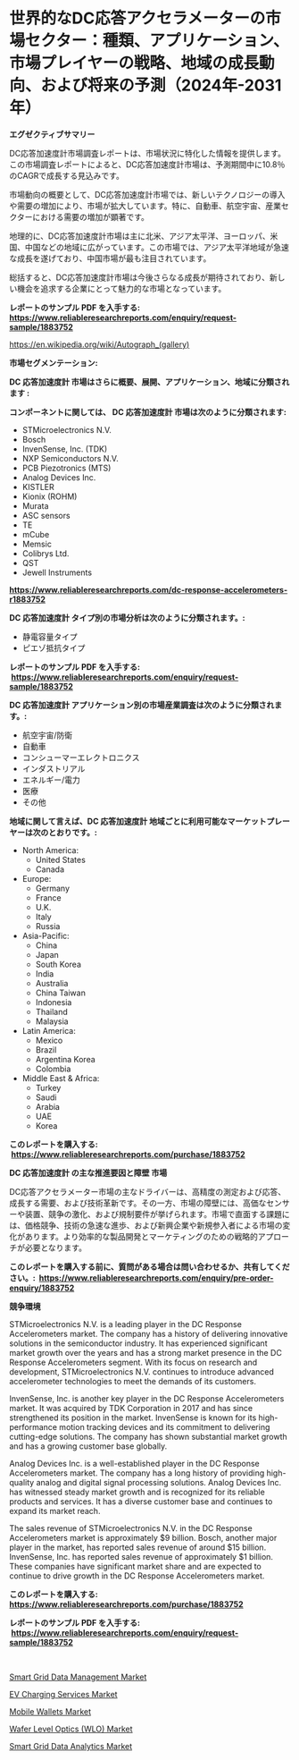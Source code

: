 <p><h1>世界的なDC応答アクセラメーターの市場セクター：種類、アプリケーション、市場プレイヤーの戦略、地域の成長動向、および将来の予測（2024年-2031年）</h1></p><p><strong>エグゼクティブサマリー</strong></p>
<p><p>DC応答加速度計市場調査レポートは、市場状況に特化した情報を提供します。この市場調査レポートによると、DC応答加速度計市場は、予測期間中に10.8％のCAGRで成長する見込みです。</p><p>市場動向の概要として、DC応答加速度計市場では、新しいテクノロジーの導入や需要の増加により、市場が拡大しています。特に、自動車、航空宇宙、産業セクターにおける需要の増加が顕著です。</p><p>地理的に、DC応答加速度計市場は主に北米、アジア太平洋、ヨーロッパ、米国、中国などの地域に広がっています。この市場では、アジア太平洋地域が急速な成長を遂げており、中国市場が最も注目されています。</p><p>総括すると、DC応答加速度計市場は今後さらなる成長が期待されており、新しい機会を追求する企業にとって魅力的な市場となっています。</p></p>
<p><strong>レポートのサンプル PDF を入手する: <a href="https://www.reliableresearchreports.com/enquiry/request-sample/1883752">https://www.reliableresearchreports.com/enquiry/request-sample/1883752</a></strong></p>
<p><a href="https://en.wikipedia.org/wiki/Autograph_(gallery)">https://en.wikipedia.org/wiki/Autograph_(gallery)</a></p>
<p><strong>市場セグメンテーション:</strong></p>
<p><strong> DC 応答加速度計 市場はさらに概要、展開、アプリケーション、地域に分類されます :</strong></p>
<p><strong>コンポーネントに関しては、 DC 応答加速度計 市場は次のように分類されます: &nbsp;</strong></p>
<p><ul><li>STMicroelectronics N.V.</li><li>Bosch</li><li>InvenSense, Inc. (TDK)</li><li>NXP Semiconductors N.V.</li><li>PCB Piezotronics (MTS)</li><li>Analog Devices Inc.</li><li>KISTLER</li><li>Kionix (ROHM)</li><li>Murata</li><li>ASC sensors</li><li>TE</li><li>mCube</li><li>Memsic</li><li>Colibrys Ltd.</li><li>QST</li><li>Jewell Instruments</li></ul></p>
<p><strong><a href="https://www.reliableresearchreports.com/dc-response-accelerometers-r1883752">https://www.reliableresearchreports.com/dc-response-accelerometers-r1883752</a></strong></p>
<p><strong> DC 応答加速度計 タイプ別の市場分析は次のように分類されます。:</strong></p>
<p><ul><li>静電容量タイプ</li><li>ピエゾ抵抗タイプ</li></ul></p>
<p><strong>レポートのサンプル PDF を入手する: &nbsp;<a href="https://www.reliableresearchreports.com/enquiry/request-sample/1883752">https://www.reliableresearchreports.com/enquiry/request-sample/1883752</a></strong></p>
<p><strong> DC 応答加速度計 アプリケーション別の市場産業調査は次のように分類されます。:</strong></p>
<p><ul><li>航空宇宙/防衛</li><li>自動車</li><li>コンシューマーエレクトロニクス</li><li>インダストリアル</li><li>エネルギー/電力</li><li>医療</li><li>その他</li></ul></p>
<p><strong>地域に関して言えば、DC 応答加速度計 地域ごとに利用可能なマーケットプレーヤーは次のとおりです。:</strong></p>
<p><ul>
    <li>
        North America:
        <ul>
            <li>United States</li>
            <li>Canada</li>
        </ul>
    </li>
    <li>
        Europe:
        <ul>
            <li>Germany</li>
            <li>France</li>
            <li>U.K.</li>
            <li>Italy</li>
            <li>Russia</li>
        </ul>
    </li>
    <li>
        Asia-Pacific:
        <ul>
            <li>China</li>
            <li>Japan</li>
            <li>South Korea</li>
            <li>India</li>
            <li>Australia</li>
            <li>China Taiwan</li>
            <li>Indonesia</li>
            <li>Thailand</li>
            <li>Malaysia</li>
        </ul>
    </li>
    <li>
        Latin America:
        <ul>
            <li>Mexico</li>
            <li>Brazil</li>
            <li>Argentina Korea</li>
            <li>Colombia</li>
        </ul>
    </li>
    <li>
        Middle East & Africa:
        <ul>
            <li>Turkey</li>
            <li>Saudi</li>
            <li>Arabia</li>
            <li>UAE</li>
            <li>Korea</li>
        </ul>
    </li>
    </ul></p>
<p><strong>このレポートを購入する: &nbsp;<a href="https://www.reliableresearchreports.com/purchase/1883752">https://www.reliableresearchreports.com/purchase/1883752</a></strong></p>
<p><strong>DC 応答加速度計 の主な推進要因と障壁 市場</strong></p>
<p><p>DC応答アクセラ​​メーター市場の主なドライバーは、高精度の測定および応答、成長する需要、および技術革新です。その一方、市場の障壁には、高価なセンサーや装置、競争の激化、および規制要件が挙げられます。市場で直面する課題には、価格競争、技術の急速な進歩、および新興企業や新規参入者による市場の変化があります。より効率的な製品開発とマーケティングのための戦略的アプローチが必要となります。</p></p>
<p><strong>このレポートを購入する前に、質問がある場合は問い合わせるか、共有してください。:&nbsp; <a href="https://www.reliableresearchreports.com/enquiry/pre-order-enquiry/1883752">https://www.reliableresearchreports.com/enquiry/pre-order-enquiry/1883752</a></strong></p>
<p><strong>競争環境</strong></p>
<p><p>STMicroelectronics N.V. is a leading player in the DC Response Accelerometers market. The company has a history of delivering innovative solutions in the semiconductor industry. It has experienced significant market growth over the years and has a strong market presence in the DC Response Accelerometers segment. With its focus on research and development, STMicroelectronics N.V. continues to introduce advanced accelerometer technologies to meet the demands of its customers.</p><p>InvenSense, Inc. is another key player in the DC Response Accelerometers market. It was acquired by TDK Corporation in 2017 and has since strengthened its position in the market. InvenSense is known for its high-performance motion tracking devices and its commitment to delivering cutting-edge solutions. The company has shown substantial market growth and has a growing customer base globally.</p><p>Analog Devices Inc. is a well-established player in the DC Response Accelerometers market. The company has a long history of providing high-quality analog and digital signal processing solutions. Analog Devices Inc. has witnessed steady market growth and is recognized for its reliable products and services. It has a diverse customer base and continues to expand its market reach.</p><p>The sales revenue of STMicroelectronics N.V. in the DC Response Accelerometers market is approximately $9 billion. Bosch, another major player in the market, has reported sales revenue of around $15 billion. InvenSense, Inc. has reported sales revenue of approximately $1 billion. These companies have significant market share and are expected to continue to drive growth in the DC Response Accelerometers market.</p></p>
<p><strong>このレポートを購入する: &nbsp; <a href="https://www.reliableresearchreports.com/purchase/1883752">https://www.reliableresearchreports.com/purchase/1883752</a></strong></p>
<p><strong>レポートのサンプル PDF を入手する: &nbsp;<a href="https://www.reliableresearchreports.com/enquiry/request-sample/1883752">https://www.reliableresearchreports.com/enquiry/request-sample/1883752</a></strong><strong></strong></p>
<p>&nbsp;</p>
<p><p><a href="https://issuu.com/reportprime-2/docs/smart-grid-data-management-market-size-2030.pptx">Smart Grid Data Management Market</a></p><p><a href="https://github.com/globismark/Market-Research-Report-List-4/blob/main/ev-charging-services-market.md">EV Charging Services Market</a></p><p><a href="https://github.com/prosalinda88/Market-Research-Report-List-5/blob/main/mobile-wallets-market.md">Mobile Wallets Market</a></p><p><a href="https://medium.com/@lynchkunal822024/global-wafer-level-optics-wlo-market-focus-on-application-end-use-industry-type-equipment-d9c2a0d2d318">Wafer Level Optics (WLO) Market</a></p><p><a href="https://issuu.com/reportprime-2/docs/smart-grid-data-analytics-market-size-2030.pptx">Smart Grid Data Analytics Market</a></p></p>